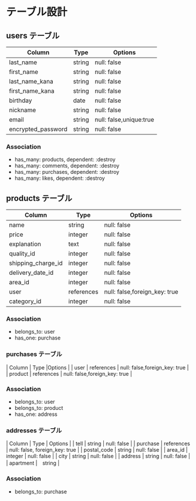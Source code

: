 # テーブル設計

## users テーブル

| Column   | Type   | Options     |
| -------- | ------ | ----------- |
| last_name     | string | null: false |
| first_name    | string | null: false |
| last_name_kana | string | null: false |
| first_name_kana | string | null: false |
| birthday | date | null: false |
| nickname | string | null: false |
| email | string | null: false,unique:true |
| encrypted_password | string | null: false |



### Association

- has_many: products, dependent: :destroy
- has_many: comments, dependent: :destroy
- has_many: purchases, dependent: :destroy
- has_many: likes, dependent: :destroy


## products テーブル

| Column | Type   | Options     |
| ------ | ------ | ----------- |
| name   | string | null: false |
| price  | integer | null: false |
| explanation | text | null: false |
| quality_id | integer | null: false |
| shipping_charge_id | integer | null: false |
| delivery_date_id | integer | null: false |
| area_id | integer | null: false                         |
| user | references | null: false,foreign_key: true |
| category_id | integer | null: false |



### Association

- belongs_to: user
- has_one: purchase







### purchases テーブル

| Column	| Type	|Options                                   |
| user	| references	| null: false,foreign_key: true      |
| product |	references	| null: false,foreign_key: true  |

### Association

- belongs_to: user
- belongs_to: product
- has_one: address

### addresses テーブル

| Column	| Type	| Options                                  |
| tell    | string | null: false                             |
| purchase    | references | null: false, foreign_key: true      |
| postal_code | string | null: false                         |
| area_id   | integer | null: false |
| city    | string | null: false                             |
| address | string | null: false                             |
| apartment |　string                                        |
### Association

- belongs_to: purchase



